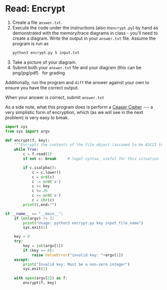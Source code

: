 # Read: Encrypt

1. Create a file `answer.txt`.
2. Execute the code under the instructions (also in`encrypt.py`) by hand as 
   demonstrated with the memory/trace diagrams in class - you'll need to 
   create a diagram.  Write the output in your `answer.txt` file.
   Assume the program is run as
   ```bash
   python3 encrypt.py 5 input.txt
   ```
3. Take a picture of your diagram.
4. Submit both your `answer.txt` file and your diagram (this can be png/jpg/pdf)
   for grading

Additionally, run the program and `diff` the answer against your own to 
ensure you have the correct output.

When your answer is correct, submit `answer.txt`

As a side note, what this program does is perform a 
[Ceaser Cipher](https://en.wikipedia.org/wiki/Caesar_cipher) --- a very
simplistic form of encryption, which (as we will see in the next problem) is 
very easy to break.

```python
import sys
from sys import argv

def encrypt(f, key):
    """Encrypts the contents of the file object (assumed to be ASCII text)"""
    while True:
        c = f.read(1)
        if not c: break     # legal syntax, useful for this situation

        if c.isalpha():
            c = c.lower()
            c = ord(c)
            c -= ord('a')
            c += key
            c %= 26
            c += ord('a')
            c = chr(c)
        print(c,end="")

if __name__ == "__main__":
    if len(argv) != 3:
        print("Usage: python3 encrypt.py key input_file_name")
        sys.exit(1)

    key = 0
    try:
        key = int(argv[1])
        if (key == 0):
            raise ValueError("invalid key: "+argv[1])
    except:
        print("Invalid key: Must be a non-zero integer")
        sys.exit(2)
    
    with open(argv[2]) as f:
        encrypt(f, key)
```